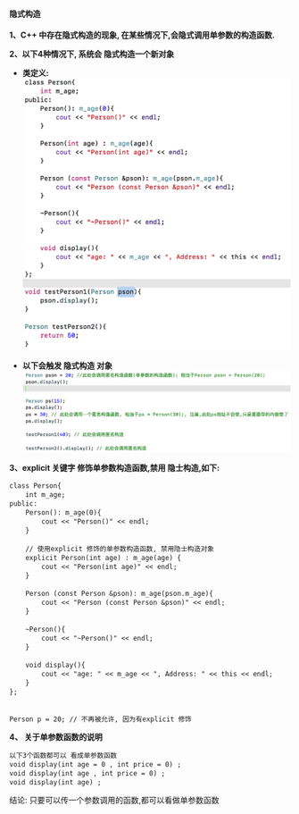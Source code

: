 #### 隐式构造

**1、C++ 中存在隐式构造的现象, 在某些情况下,会隐式调用单参数的构造函数.**

**2、以下4种情况下, 系统会 隐式构造一个新对象**

- **类定义:**
![](/assets/Snip20190215_1.png)

- **以下会触发 隐式构造 对象**
![](/assets/Snip20190215_2.png)


**3、explicit 关键字 修饰单参数构造函数,禁用 隐士构造,如下:**

```
class Person{
    int m_age; 
public:
    Person(): m_age(0){
        cout << "Person()" << endl;
    }
    
    // 使用explicit 修饰的单参数构造函数, 禁用隐士构造对象
    explicit Person(int age) : m_age(age) {
        cout << "Person(int age)" << endl;
    }
    
    Person (const Person &pson): m_age(pson.m_age){
        cout << "Person (const Person &pson)" << endl;
    }
    
    ~Person(){
        cout << "~Person()" << endl;
    }
    
    void display(){
        cout << "age: " << m_age << ", Address: " << this << endl;
    }
};


Person p = 20; // 不再被允许, 因为有explicit 修饰
```

**4、 关于单参数函数的说明**
```
以下3个函数都可以 看成单参数函数
void display(int age = 0 , int price = 0) ; 
void display(int age , int price = 0) ; 
void display(int age) ; 
```
结论:
只要可以传一个参数调用的函数,都可以看做单参数函数


